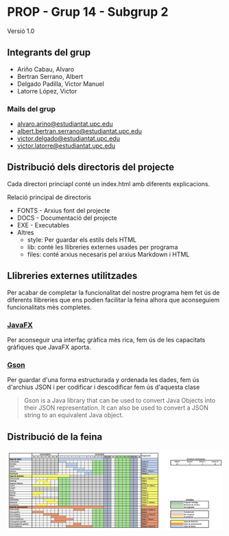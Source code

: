 # PROP - Grup 14 - Subgrup 2
Versió 1.0

## Integrants del grup
* Ariño Cabau, Alvaro
* Bertran Serrano, Albert
* Delgado Padilla, Victor Manuel
* Latorre López, Victor

### Mails del grup
* [alvaro.arino@estudiantat.upc.edu](mailto::alvaro.arino@estudiantat.upc.edu)
* [albert.bertran.serrano@estudiantat.upc.edu](mailto::albert.bertran.serrano@estudiantat.upc.edu)
* [victor.delgado@estudiantat.upc.edu](mailto::victor.delgado@estudiantat.upc.edu)
* [victor.latorre@estudiantat.upc.edu](mailto::victor.latorre@estudiantat.upc.edu)

## Distribució dels directoris del projecte

Cada directori princiapl conté un index.html amb diferents explicacions.

Relació principal de directoris

*   FONTS - Arxius font del projecte
*   DOCS - Documentació del projecte
*   EXE - Executables
*   Altres
    *   style: Per guardar els estils dels HTML
    *   lib: conté les llibreries externes usades per programa
    *   files: conté arxius necesaris pel arxius Markdown i HTML

## Llibreries externes utilitzades
Per acabar de completar la funcionalitat del nostre programa hem fet ús de diferents llibreries que ens podien facilitar la feina
alhora que aconseguiem funcionalitats mès completes.
### [JavaFX](http://openjfx.io)
Per aconseguir una interfaç gràfica mès rica, fem ús de les capacitats gràfiques que JavaFX aporta.
### [Gson](https://github.com/google/gson)
Per guardar d'una forma estructurada y ordenada les dades, fem ús d'archius JSON i per codificar i 
descodificar fem ús d'aquesta clase
> Gson is a Java library that can be used to convert Java Objects into their JSON representation. It can also be used to convert a JSON string to an equivalent Java object. 

## Distribució de la feina
![image](DOCS/work_distribution.jpg)